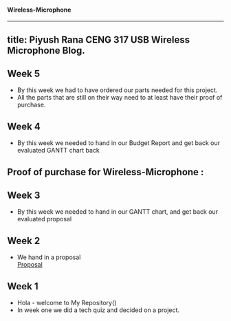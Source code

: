 #### Wireless-Microphone
---
title: Piyush Rana CENG 317 USB Wireless Microphone Blog.
---


## Week 5
* By this week we had to have ordered our parts needed for this project. 
* All the parts that are still on their way need to at least have their proof of purchase.

## Week 4
* By this week we needed to hand in our Budget Report and get back our evaluated GANTT chart back

## Proof of purchase for Wireless-Microphone :

## Week 3
* By this week we needed to hand in our GANTT chart, and get back our evaluated proposal

## Week 2
* We hand in a proposal <br>
[Proposal](https://github.com/PRana02/Wireless-Microphone/blob/master/ProposalContent.xlsx)

## Week 1
* Hola - welcome to My Repository()
* In week one we did a tech quiz and decided on a project.

